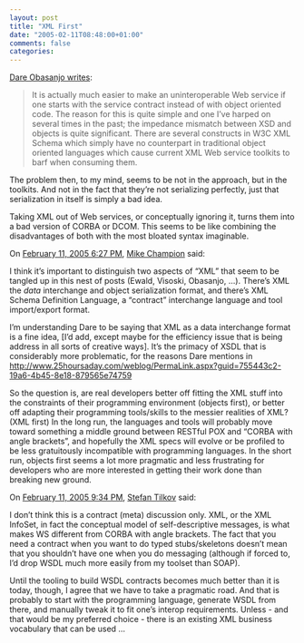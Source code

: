 ```yaml
---
layout: post
title: "XML First"
date: "2005-02-11T08:48:00+01:00"
comments: false
categories: 
---
```


<p><a href="http://www.25hoursaday.com/weblog/PermaLink.aspx?guid=69712a2e-4cda-4a26-8b58-c3e0c0a73f0b">Dare Obasanjo writes</a>:</p>

<blockquote>
<p>It is actually much easier to make an uninteroperable Web service if one starts with  the service contract instead of with object oriented code. The reason for this is  quite simple and one I&#8217;ve harped on several times in the past; the impedance  mismatch between XSD and objects is quite significant. There are several constructs  in W3C XML Schema which simply have no counterpart in traditional object oriented  languages which cause current XML Web service toolkits to barf when consuming them.</p>
</blockquote>

<p>The problem then, to my mind, seems to be not in the approach, but in the toolkits. And not in the fact that they&#8217;re not serializing perfectly, just that serialization in itself is simply a bad idea. </p>

<p>Taking XML out of Web services, or conceptually ignoring it, turns them into a bad version of CORBA or DCOM. This seems to be like combining the disadvantages of both with the most bloated syntax imaginable.</p>

<section class="comments">

<div class="comment" id="comment-456">
On <a href="#comment-456" title="Permalink to this comment">February 11, 2005  6:27 PM</a>, <a href="http://blog.msdn.com/mikechampion" title="http://blog.msdn.com/mikechampion" rel="nofollow">Mike Champion</a>
said:
<p>I think it&#8217;s important to distinguish two aspects of &#8220;XML&#8221; that seem to be tangled up in this nest of posts (Ewald, Visoski, Obasanjo, &#8230;).  There&#8217;s XML the <em>data</em> interchange and object serialization format, and there&#8217;s XML Schema Definition Language, a &#8220;contract&#8221; interchange language and tool import/export format.  </p>

<p>I&#8217;m understanding Dare to be saying that XML as a data interchange format is a fine idea, [I&#8217;d add, except maybe for the efficiency issue that is being address in all sorts of creative ways]. It&#8217;s the primacy of XSDL that is considerably more problematic, for the reasons Dare mentions in <a href="http://www.25hoursaday.com/weblog/PermaLink.aspx?guid=755443c2-19a6-4b45-8e18-879565e74759" rel="nofollow" /><a href="http://www.25hoursaday.com/weblog/PermaLink.aspx?guid=755443c2-19a6-4b45-8e18-879565e74759" rel="nofollow">http://www.25hoursaday.com/weblog/PermaLink.aspx?guid=755443c2-19a6-4b45-8e18-879565e74759</a></p>

<p>So the question is, are real developers better off fitting the XML stuff into the constraints of their programming environment (objects first), or better off adapting their programming tools/skills to the messier realities of XML? (XML first)  In the long run, the languages and tools will  probably move toward something a middle ground between RESTful POX and &#8220;CORBA with angle brackets&#8221;, and hopefully the XML specs will evolve or be profiled to be less gratuitously incompatible with programming languages.  In the short run, objects first seems a lot more pragmatic and less frustrating for developers who are more interested in getting their work done than breaking new ground.</p>


<div class="comment" id="comment-457">
On <a href="#comment-457" title="Permalink to this comment">February 11, 2005  9:34 PM</a>, <a href="/en/staff/st/">Stefan Tilkov</a>
said:
<p>I don&#8217;t think this is a contract (meta) discussion only. XML, or the XML InfoSet, in fact the conceptual model of self-descriptive messages, is what makes WS different from CORBA with angle brackets. The fact that you need a contract when you want to do typed stubs/skeletons doesn&#8217;t mean that you shouldn&#8217;t have one when you do messaging (although if forced to, I&#8217;d drop WSDL much more easily from my toolset than SOAP).</p>

<p>Until the tooling to build WSDL contracts becomes much better than it is today, though, I agree that we have to take a pragmatic road. And that is probably to start with the programming language, generate WSDL from there, and manually tweak it to fit one&#8217;s interop requirements. Unless - and that would be my preferred choice - there is an existing XML business vocabulary that can be used &#8230;</p>


</section>

